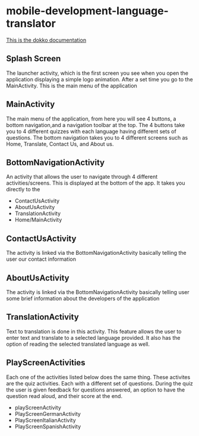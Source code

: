 # mobile-development-language-translator

[This is the dokko documentation](https://github.com/tawaab1/mobile-development-language-translator/blob/kdocs-roy/javadoc/app/com.amorjk1.languagetranslator/index.md)

## Splash Screen
The launcher activity, which is the first screen you see when you open the application displaying a simple logo animation. After a set time you go to the MainActivity. This is the main menu of the application

## MainActivity
The main menu of the application, from here you will see 4 buttons, a bottom navigation,and a navigation toolbar at the top. The 4 buttons take you to 4 different quizzes with each language having different sets of questions. The bottom navigation takes you to 4 different screens such as Home, Translate, Contact Us, and About us. 

## BottomNavigationActivity
An activity that allows the user to navigate through 4 different activities/screens. This is displayed at the bottom of the app. It takes you directly to the
- ContactUsActivity
- AboutUsActivity
- TranslationActivity
- Home/MainActivity

## ContactUsActivity
The activity is linked via the BottomNavigationActivity basically telling the user our contact information

## AboutUsActivity
The activity is linked via the BottomNavigationActivity basically telling user some brief information about the developers of the application

## TranslationActivity
Text to translation is done in this activity. This feature allows the user to enter text and translate to a selected language provided. It also has the option of reading the selected translated language as well. 

## PlayScreenActivities
Each one of the activities listed below does the same thing. These activites are the quiz activities. Each with a different set of questions. During the quiz the user is given feedback for questions answered, an option to have the question read aloud, and their score at the end.
- playScreenActivity
- PlayScreenGermanActivity
- PlayScreenItalianActivity
- PlayScreenSpanishActivity







